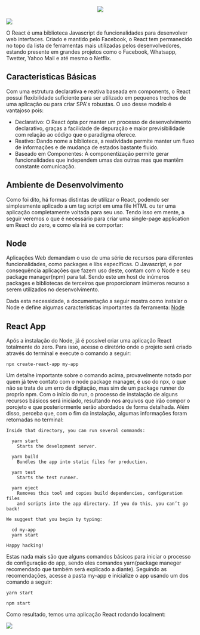 <div align="center">
 <img src="https://user-images.githubusercontent.com/61476935/145215309-c29e1f65-94c4-4a72-b41b-c90666210213.png">
</div>

<br>

<img src="https://img.shields.io/static/v1?label=React&message=Library&color=blue&style=for-the-badge&logo=React"/>


O React é uma biblioteca Javascript de funcionalidades para desenvolver web interfaces. Criado e mantido pelo Facebook, o React tem permanecido no topo da lista de ferramentas mais utilizadas pelos desenvolvedores, estando presente em grandes projetos como o Facebook, Whatsapp, Twetter, Yahoo Mail e até mesmo o Netflix.


<h2>Caracteristicas Básicas</h2>


Com uma estrutura declarativa e reativa baseada em components, o React possui flexibilidade suficiente para ser utilizado em pequenos trechos de uma aplicação ou para criar SPA's robustas. O uso desse modelo é vantajoso pois:


- Declarativo: O React ópta por manter um processo de desenvolvimento declarativo, graças a facilidade de depuração e maior previsibilidade com relação ao código que o paradigma oferece.
- Reativo: Dando nome a biblioteca, a reatividade permite manter um fluxo de informações e de mudança de estados bastante fluido.
- Baseado em Componentes: A componentização permite gerar funcionalidades que independem umas das outras mas que mantêm constante comunicação.


<h2>Ambiente de Desenvolvimento</h2>


Como foi dito, há formas distintas de utilizar o React, podendo ser simplesmente aplicado a um tag script em uma file HTML ou ter uma aplicação completamente voltada para seu uso. Tendo isso em mente, a seguir veremos o que é necessário para criar uma single-page application em React do zero, e como ela irá se comportar:


<h2>Node</h2>


Aplicações Web demandam o uso de uma série de recursos para diferentes funcionalidades, como packages e libs específicas. O Javascript, e por consequência aplicações que fazem uso deste, contam com o Node e seu package manager(npm) para tal. Sendo este um host de inúmeros packages e bibliotecas de terceiros que proporcionam inúmeros recurso a serem utilizados no desenvolvimento. 

Dada esta necessidade, a documentação a seguir mostra como instalar o Node e define algumas características importantes da ferramenta: [Node](https://github.com/VictorSantos12/Node.js)


<h2>React App</h2>


Após a instalação do Node, já é possível criar uma aplicação React totalmente do zero. Para isso, acesse o diretório onde o projeto será criado através do terminal e execute o comando a seguir:

    
    npx create-react-app my-app


Um detalhe importante sobre o comando acima, provavelmente notado por quem já teve contato com o node package manager, é uso do npx, o que não se trata de um erro de digitação, mas sim de um package runner do proprío npm. 
Com o início do run, o processo de instalação de alguns recursos básicos será iniciado, resultando nos arquivos que irão compor o porojeto e que posteriormente serão abordados de forma detalhada. Além disso, perceba que, com o fim da instalação, algumas informações foram retornadas no terminal:


    Inside that directory, you can run several commands:
    
      yarn start
        Starts the development server.
    
      yarn build
        Bundles the app into static files for production.
    
      yarn test
        Starts the test runner.
    
      yarn eject
        Removes this tool and copies build dependencies, configuration files
        and scripts into the app directory. If you do this, you can’t go back!
    
    We suggest that you begin by typing:
    
      cd my-app
      yarn start
    
    Happy hacking!


Estas nada mais são que alguns comandos básicos para iniciar o processo de configuração do app, sendo eles comandos yarn(package maneger recomendado que também será explicado a diante). Seguindo as recomendações, acesse a pasta my-app e inicialize o app usando um dos comando a seguir:


    yarn start
    
    npm start 


Como resultado, temos uma aplicação React rodando localment:

<img src="https://user-images.githubusercontent.com/61476935/145241429-2dd430d2-a21f-49e7-81ea-df01236be644.png">

